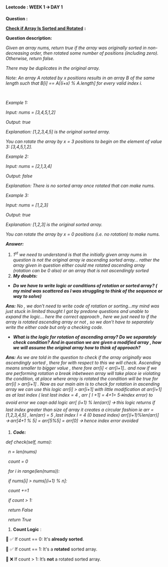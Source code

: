 **Leetcode : WEEK 1 🡪 DAY 1**

**Question :**

[**Check if Array Is Sorted and Rotated**](https://leetcode.com/problems/check-if-array-is-sorted-and-rotated/) **:**

**Question description:**

_Given an array nums, return true if the array was originally sorted in non-decreasing order, then rotated some number of positions (including zero). Otherwise, return false._

_There may be duplicates in the original array._

_Note: An array A rotated by x positions results in an array B of the same length such that B\[i\] == A\[(i+x) % A.length\] for every valid index i._

&nbsp;

_Example 1:_

_Input: nums = \[3,4,5,1,2\]_

_Output: true_

_Explanation: \[1,2,3,4,5\] is the original sorted array._

_You can rotate the array by x = 3 positions to begin on the element of value 3: \[3,4,5,1,2\]._

_Example 2:_

_Input: nums = \[2,1,3,4\]_

_Output: false_

_Explanation: There is no sorted array once rotated that can make nums._

_Example 3:_

_Input: nums = \[1,2,3\]_

_Output: true_

_Explanation: \[1,2,3\] is the original sorted array._

_You can rotate the array by x = 0 positions (i.e. no rotation) to make nums._

**_Answer:_**

1. _1<sup>st</sup> we need to understand is that the initially given array nums in question is not the original array ie ascending sorted array… rather the array given in question either could me rotated ascending array (rotation can be 0 also) or an array that is not ascendingly sorted_
2. **_My doubts:_**

- **_Do we have to write logic or conditions of rotation or sorted array? ( my mind was scattered as I was struggling to think of the sequence or way to solve)_**

**_Ans:_** _No_ _, we don’t need to write code of rotation or sorting…my mind was just stuck in limited thought I got by predone questions and unable to expand the logic… here the correct approach , here we just need to if the array is rotated ascending array or not , so we don’t have to separately write the either code but only a checking code._

- **_What is the logic for rotation of ascending array? Do we separately check condition? And in question we are given a modified array , how we will assume the original array how to think of approach?_**

**_Ans:_** _As we are told in the question to check if the array originally was ascendingly sorted , there for with respect to this we will check. Ascending means smaller to bigger value , there fore arr\[i\] &lt; arr\[i+1\].. and now if we are performing rotation a break inbetween array will take place ie violating the condition, at place where array is rotated the condition will be true for arr\[i\] &gt; arr\[i+1\] . Now as our main aim is to check for rotation in ascending array we can use this logic arr\[i\] > arr\[i+1\] with little modification at arr\[i+1\] as at last index ( lest last index = 4 , arr \[ I +1\] = 4+1= 5🡪index error) to avoid error we caqn add logic arr\[ (i+1) % len(arr)\] 🡪 this logic returns if last index greater than size of array it creates a circular fashion ie arr = \[1,2,3,4,5\] , len(arr) = 5 ,last index I = 4 (0 based index) arr\[(i+1)%len(arr)\] 🡪 arr\[4+1 % 5\] = arr\[5%5\] = arr\[0\] 🡪 hence index error avoided_

1. **_Code:_**

_def check(self, nums):_

&nbsp;       _n = len(nums)_

&nbsp;       _count = 0_

&nbsp;       _for i in range(len(nums)):_

&nbsp;           _if nums\[i\] > nums\[(i+1) % n\]:_

&nbsp;               _count +=1_

&nbsp;               _if count > 1:_

&nbsp;                   _return False_

&nbsp;       _return True_

1. **Count Logic** :

 ✅ If count == 0: It's **already sorted**.

 ✅ If count == 1: It's a **rotated** sorted array.

 ❌ If count > 1: It’s **not** a rotated sorted array.


